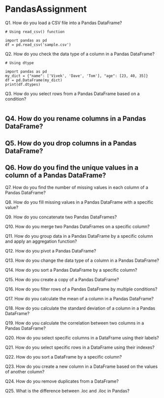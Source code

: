 # PandasAssignment

Q1. How do you load a CSV file into a Pandas DataFrame?
```
# Using read_csv() function

import pandas as pd
df = pd.read_csv('sample.csv')
```

Q2. How do you check the data type of a column in a Pandas DataFrame?
```
# Using dtype

import pandas as pd
my_dict = {"name": ['Vivek', 'Dave', 'Tom'], "age": [23, 40, 35]}
df = pd.DataFrame(my_dict)
print(df.dtypes)
```

Q3. How do you select rows from a Pandas DataFrame based on a condition?
```

```

Q4. How do you rename columns in a Pandas DataFrame?
- 

Q5. How do you drop columns in a Pandas DataFrame?
- 

Q6. How do you find the unique values in a column of a Pandas DataFrame?
- 

Q7. How do you find the number of missing values in each column of a Pandas DataFrame?

Q8. How do you fill missing values in a Pandas DataFrame with a specific value?

Q9. How do you concatenate two Pandas DataFrames?

Q10. How do you merge two Pandas DataFrames on a specific column?

Q11. How do you group data in a Pandas DataFrame by a specific column and apply an aggregation function?

Q12. How do you pivot a Pandas DataFrame?

Q13. How do you change the data type of a column in a Pandas DataFrame?

Q14. How do you sort a Pandas DataFrame by a specific column?

Q15. How do you create a copy of a Pandas DataFrame?

Q16. How do you filter rows of a Pandas DataFrame by multiple conditions?

Q17. How do you calculate the mean of a column in a Pandas DataFrame?

Q18. How do you calculate the standard deviation of a column in a Pandas DataFrame?

Q19. How do you calculate the correlation between two columns in a Pandas DataFrame?

Q20. How do you select specific columns in a DataFrame using their labels?

Q21. How do you select specific rows in a DataFrame using their indexes?

Q22. How do you sort a DataFrame by a specific column?

Q23. How do you create a new column in a DataFrame based on the values of another column?

Q24. How do you remove duplicates from a DataFrame?

Q25. What is the difference between .loc and .iloc in Pandas?
